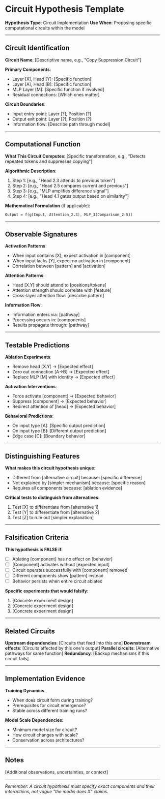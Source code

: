 # Circuit Hypothesis Template

**Hypothesis Type**: Circuit Implementation
**Use When**: Proposing specific computational circuits within the model

---

## Circuit Identification

**Circuit Name**: [Descriptive name, e.g., "Copy Suppression Circuit"]

**Primary Components**:
- Layer [X], Head [Y]: [Specific function]
- Layer [A], Head [B]: [Specific function]
- MLP Layer [M]: [Specific function if involved]
- Residual connections: [Which ones matter]

**Circuit Boundaries**:
- Input entry point: Layer [?], Position [?]
- Output exit point: Layer [?], Position [?]
- Information flow: [Describe path through model]

---

## Computational Function

**What This Circuit Computes**:
[Specific transformation, e.g., "Detects repeated tokens and suppresses copying"]

**Algorithmic Description**:
1. Step 1: [e.g., "Head 2.3 attends to previous token"]
2. Step 2: [e.g., "Head 2.5 compares current and previous"]
3. Step 3: [e.g., "MLP amplifies difference signal"]
4. Step 4: [e.g., "Head 4.1 gates output based on similarity"]

**Mathematical Formulation** (if applicable):
```
Output = f(g(Input, Attention_2.3), MLP_3(Comparison_2.5))
```

---

## Observable Signatures

**Activation Patterns**:
- When input contains [X], expect activation in [component]
- When input lacks [Y], expect no activation in [component]
- Correlation between [pattern] and [activation]

**Attention Patterns**:
- Head [X.Y] should attend to [positions/tokens]
- Attention strength should correlate with [feature]
- Cross-layer attention flow: [describe pattern]

**Information Flow**:
- Information enters via: [pathway]
- Processing occurs in: [components]
- Results propagate through: [pathway]

---

## Testable Predictions

**Ablation Experiments**:
- Remove head [X.Y] → [Expected effect]
- Zero out connection [A→B] → [Expected effect]
- Replace MLP [M] with identity → [Expected effect]

**Activation Interventions**:
- Force activate [component] → [Expected behavior]
- Suppress [component] → [Expected behavior]
- Redirect attention of [head] → [Expected behavior]

**Behavioral Predictions**:
- On input type [A]: [Specific output prediction]
- On input type [B]: [Different output prediction]
- Edge case [C]: [Boundary behavior]

---

## Distinguishing Features

**What makes this circuit hypothesis unique**:
- Different from [alternative circuit] because: [specific difference]
- Not explained by [simpler mechanism] because: [specific reason]
- Requires all components because: [ablation evidence]

**Critical tests to distinguish from alternatives**:
1. Test [X] to differentiate from [alternative 1]
2. Test [Y] to differentiate from [alternative 2]
3. Test [Z] to rule out [simpler explanation]

---

## Falsification Criteria

**This hypothesis is FALSE if**:
- [ ] Ablating [component] has no effect on [behavior]
- [ ] [Component] activates without [expected input]
- [ ] Circuit operates successfully with [component] removed
- [ ] Different components show [pattern] instead
- [ ] Behavior persists when entire circuit ablated

**Specific experiments that would falsify**:
1. [Concrete experiment design]
2. [Concrete experiment design]
3. [Concrete experiment design]

---

## Related Circuits

**Upstream dependencies**: [Circuits that feed into this one]
**Downstream effects**: [Circuits affected by this one's output]
**Parallel circuits**: [Alternative pathways for same function]
**Redundancy**: [Backup mechanisms if this circuit fails]

---

## Implementation Evidence

**Training Dynamics**:
- When does circuit form during training?
- Prerequisites for circuit emergence?
- Stable across different training runs?

**Model Scale Dependencies**:
- Minimum model size for circuit?
- How circuit changes with scale?
- Conservation across architectures?

---

## Notes

[Additional observations, uncertainties, or context]

---

*Remember: A circuit hypothesis must specify exact components and their interactions, not vague "the model does X" claims.*